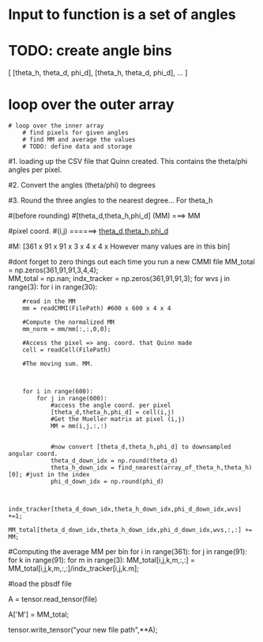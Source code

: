 # Input to function is a set of angles
# TODO: create angle bins
[
    [theta_h, theta_d, phi_d],
    [theta_h, theta_d, phi_d],
    ...
]
# loop over the outer array
    # loop over the inner array
        # find pixels for given angles
        # find MM and average the values
        # TODO: define data and storage


#1. loading up the CSV file that Quinn created. This contains the theta/phi angles per pixel.

#2. Convert the angles (theta/phi) to degrees

#3. Round the three angles to the nearest degree... For theta_h


#(before rounding)
#[theta_d,theta_h,phi_d] (MM) ===> MM

#pixel coord.
#(i,j)  ======> [theta_d,theta_h,phi_d](MM)


#M: [361 x 91 x 91 x 3 x 4 x 4 x However many values are in this bin]


#dont forget to zero things out each time you run a new CMMI file
MM_total = np.zeros(361,91,91,3,4,4);        
MM_total = np.nan;
indx_tracker = np.zeros(361,91,91,3);
for wvs j in range(3):
    for i in range(30):

        #read in the MM
        mm = readCMMI(FilePath) #600 x 600 x 4 x 4

        #Compute the normalized MM
        mm_norm = mm/mm[:,:,0,0];

        #Access the pixel => ang. coord. that Quinn made
        cell = readCell(FilePath)

        #The moving sum. MM.



        for i in range(600):
            for j in range(600):
                #access the angle coord. per pixel
                [theta_d,theta_h,phi_d] = cell(i,j)
                #Get the Mueller matrix at pixel (i,j)
                MM = mm(i,j,:,:)


                #now convert [theta_d,theta_h,phi_d] to downsampled angular coord.
                theta_d_down_idx = np.round(theta_d)
                theta_h_down_idx = find_nearest(array_of_theta_h,theta_h)[0]; #just in the index
                phi_d_down_idx = np.round(phi_d)
               
               
                indx_tracker[theta_d_down_idx,theta_h_down_idx,phi_d_down_idx,wvs] +=1;
                MM_total[theta_d_down_idx,theta_h_down_idx,phi_d_down_idx,wvs,:,:] += MM;






#Computing the average MM per bin
for i in range(361):
for j in range(91):
for k in range(91):
            for m in range(3):
MM_total[i,j,k,m,:,:] = MM_total[i,j,k,m,:,:]/indx_tracker[i,j,k.m];
           
           

#load the pbsdf file

A = tensor.read_tensor(file)

A['M'] = MM_total;

tensor.write_tensor("your new file path",**A);